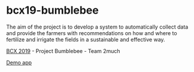 # bcx19-bumblebee

The aim of the project is to develop a system to automatically collect data and provide the farmers with recommendations on how and where to fertilize and irrigate the fields in a sustainable and effective way.

[BCX 2019](https://bosch-connected-world.com/hackathon/social-impact/) - Project Bumblebee - Team 2much

[Demo app](https://bcxbumblebee.000webhostapp.com/home)
